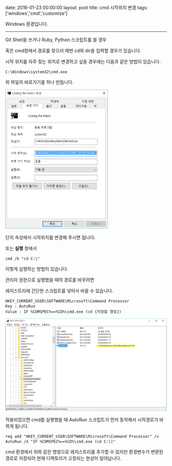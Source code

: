 date: 2016-01-23 00:00:00
layout: post
title: cmd 시작위치 변경
tags: ['windows','cmd','customize']

Windows 환경입니다.

- - -

Git Shell을 쓰거나 Ruby, Python 스크립트를 쓸 경우

혹은 cmd창에서 경로를 찾으러 매번 cd와 dir을 입력할 경우가 있습니다.

시작 위치를 자주 찾는 위치로 변경하고 싶을 경우에는 다음과 같은 방법이 있습니다.

```
C:\Windows\system32\cmd.exe
```

위 파일의 바로가기를 하나 만듭니다.

<img style="width:320px;height:auto" src="../images/cmdlink/cmdstarting.png"/>

단지 속성에서 시작위치를 변경해 주시면 됩니다.

또는 **실행** 창에서

```
cmd /k "cd C:\"
```

이렇게 실행하는 방법이 있습니다.

관리자 권한으로 실행했을 때의 경로를 바꾸려면

레지스트리에 간단한 스크립트를 넣어서 바꿀 수 있습니다.

```
HKEY_CURRENT_USER\SOFTWARE\Microsoft\Command Processor
Key : AutoRun
Value : IF %COMSPEC%==%CD%\cmd.exe (cd {지정할 경로})
```

![regadd](../images/cmdlink/regaddscript.png)

적용되었으면 cmd를 실행했을 때 AutoRun 스크립트가 먼저 동작해서 시작경로가 바뀌게 됩니다.



```
reg add "HKEY_CURRENT_USER\SOFTWARE\Microsoft\Command Processor" /v AutoRun /d "IF %COMSPEC%==%CD%\cmd.exe (cd C:\)"
```
<div class="warn">

cmd 환경에서 위와 같은 명령으로 레지스트리를 추가할 수 있지만 환경변수가 변환된 경로로 저장되어 현재 디렉토리가 고정되는 현상이 일어납니다.

</div>
